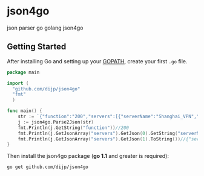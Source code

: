 json4go
=======

json parser go golang json4go

## Getting Started

After installing Go and setting up your [GOPATH](http://golang.org/doc/code.html#GOPATH), create your first `.go` file. 

~~~ go
package main

import (
  "github.com/dijp/json4go"
  "fmt"
  )

func main() {
	str := `{"function":"200","servers":[{"serverName":"Shanghai_VPN","serverIP":"127.0.0.1"},{"serverName":"Beijing_VPN","serverIP":"127.0.0.2"}]}`
	j := json4go.Parse2Json(str)
	fmt.Println(j.GetString("function"))//200
	fmt.Println(j.GetJsonArray("servers").GetJson(0).GetString("serverName"))//Shanghai_VPN
	fmt.Println(j.GetJsonArray("servers").GetJson(1).ToString())//{"serverName":"Beijing_VPN","serverIP":"127.0.0.2"}
}
~~~

Then install the json4go package (**go 1.1** and greater is required):
~~~
go get github.com/dijp/json4go
~~~
